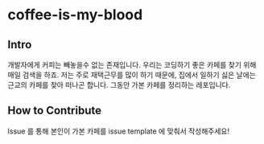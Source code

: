 # coffee-is-my-blood

## Intro
개발자에게 커피는 빼놓을수 없는 존재입니다. 우리는 코딩하기 좋은 카페를 찾기 위해 매일 검색을 하죠.
저는 주로 재택근무를 많이 하기 때문에, 집에서 일하기 싫은 날에는 근교의 카페를 찾아 떠나곤 합니다.
그동안 가본 카페를 정리하는 레포입니다.

## How to Contribute
Issue 를 통해 본인이 가본 카페를 issue template 에 맞춰서 작성해주세요!

